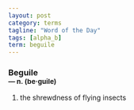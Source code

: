 ```yaml
---
layout: post
category: terms
tagline: "Word of the Day"
tags: [alpha_b]
term: beguile
---
```


<h3>Beguile<br/> <small>&mdash; n. (be<span>&middot;</span>guile)</small></h3>
<p><ol>
<li>the shrewdness of flying insects</li>
</ol></p>
